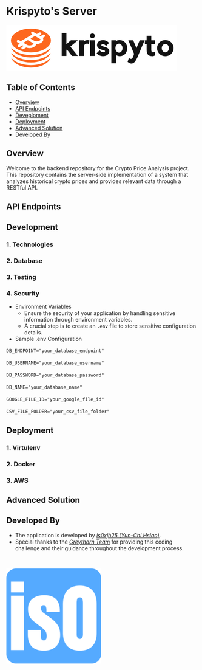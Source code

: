 # Krispyto's Server
<p align="left">
  <img alt="Logo" src="images/krispyto-logo.png" width="450" >
  
## Table of Contents
* [Overview](#overview)
* [API Endpoints](#api-endpoints)
* [Deveploment](#development)
* [Deployment](#deployment)
* [Advanced Solution](#advanced-solution)
* [Developed By](#developed-by)
  
## Overview

Welcome to the backend repository for the Crypto Price Analysis project. This repository contains the server-side implementation of a system that analyzes historical crypto prices and provides relevant data through a RESTful API.

## API Endpoints
## Development
  ### 1. Technologies
  ### 2. Database
  ### 3. Testing
  ### 4. Security
  - Environment Variables
    - Ensure the security of your application by handling sensitive information through environment variables.
    - A crucial step is to create an `.env` file to store sensitive configuration details.
  - Sample .env Configuration
  ```dotenv
  DB_ENDPOINT="your_database_endpoint"

  DB_USERNAME="your_database_username"

  DB_PASSWORD="your_database_password"

  DB_NAME="your_database_name"

  GOOGLE_FILE_ID="your_google_file_id"

  CSV_FILE_FOLDER="your_csv_file_folder"
  ```

## Deployment
  ### 1. Virtulenv
  ### 2. Docker
  ### 3. AWS
## Advanced Solution
## Developed By
- The application is developed by _[is0xjh25 (Yun-Chi Hsiao)](https://is0xjh25.github.io)_.
- Special thanks to the _[Greythorn Team](https://greythorn.com)_ for providing this coding challenge and their guidance throughout the development process. 
<br/>
<p align="left">
  <img alt="Favicon" src="images/is0-favicon.png" width="250" >
